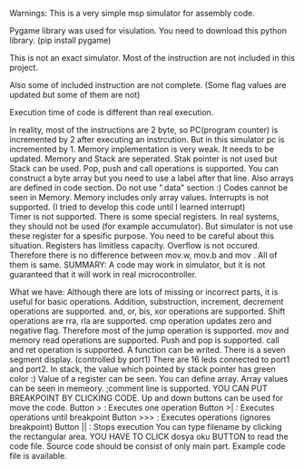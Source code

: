 Warnings:
  This is a very simple msp simulator for assembly code.
  
  Pygame library was used for visulation. You need to download this python library. (pip install pygame)
  
  This is not an exact simulator. Most of the instruction are not included in this project.
  
  Also some of included instruction are not complete. (Some flag values are updated but some of them are not)
  
  Execution time of code is different than real execution.
  
  In reality, most of the instructions are 2 byte, so PC(program counter) is incremented by 2 after executing an instrcution. But in this simulator pc is incremented by 1. 
  Memory implementation is very weak. It needs to be updated. 
  Memory and Stack are seperated. Stak pointer is not used but Stack can be used. Pop, push and call operations is supported. 
  You can construct a byte array but you need to use a label after that line.
  Also arrays are defined in code section. Do not use ".data" section :)
  Codes cannot be seen in Memory. Memory includes only array values.
  Interrupts is not supported. (I tried to develop this code until I learned interrupt)  
  Timer is not supported.
  There is some special registers. In real systems, they should not be used (for example accumulator). 
  But simulator is not use these register for a spesific purpose. You need to be careful about this situation.
  Registers has limitless capacity. Overflow is not occured.
  Therefore there is no difference between mov.w, mov.b and mov . All of them is same.
  SUMMARY: A code may work in simulator, but it is not guaranteed that it will work in real microcontroller.
  
What we have:
    Although there are lots of missing or incorrect parts, it is useful for basic operations.
    Addition, substruction, increment, decrement operations are supported.
    and, or, bis, xor operations are supported.
    Shift operations are rra, rla are supported.
    cmp operation updates zero and negative flag. 
    Therefore most of the jump operation is supported.
    mov and memory read operations are supported.
    Push and pop is supported. 
    call and ret operation is supported. A function can be writed.
    There is a seven segment display. (controlled by port1)
    There are 16 leds connected to port1 and port2.
    In stack, the value which pointed by stack pointer has green color :)
    Value of a register can be seen.
    You can define array.
    Array values can be seen in memeory.
    ;comment line is supported. 
    YOU CAN PUT BREAKPOINT BY CLICKING CODE. 
    Up and down buttons can be used for move the code.
    Button >   : Executes one operation
    Button >|  : Executes operations until breakpoint
    Button >>> : Executes operations (ignores breakpoint)
    Button ||  : Stops execution
    You can type filename by clicking the rectangular area.
    YOU HAVE TO CLICK dosya oku BUTTON to read the code file.
    Source code should be consist of only main part.
    Example code file is available. 
    

    

